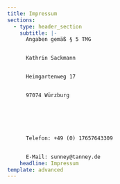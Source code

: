 ```yaml
---
title: Impressum
sections:
  - type: header_section
    subtitle: |-
      Angaben gemäß § 5 TMG


      Kathrin Sackmann


      Heimgartenweg 17


      97074 Würzburg






      Telefon: +49 (0) 17657643309


      E-Mail: sunney@tanney.de
    headline: Impressum
template: advanced
---
```

